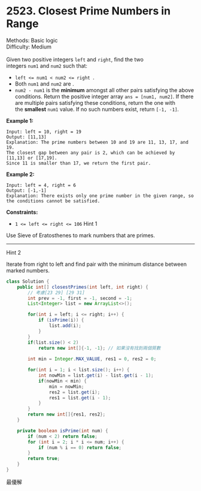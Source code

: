 # 2523. Closest Prime Numbers in Range  

  Methods: Basic logic </br> Difficulty: Medium </br> </br>Given two positive integers `left` and `right`, find the two integers `num1` and `num2` such that:

- `left <= num1 < num2 <= right `.
- Both `num1` and `num2` are .
- `num2 - num1` is the **minimum** amongst all other pairs satisfying the above conditions.
Return the positive integer array `ans = [num1, num2]`. If there are multiple pairs satisfying these conditions, return the one with the **smallest** `num1` value. If no such numbers exist, return `[-1, -1]`*.*

**Example 1:**

```plain text
Input: left = 10, right = 19
Output: [11,13]
Explanation: The prime numbers between 10 and 19 are 11, 13, 17, and 19.
The closest gap between any pair is 2, which can be achieved by [11,13] or [17,19].
Since 11 is smaller than 17, we return the first pair.
```

**Example 2:**

```plain text
Input: left = 4, right = 6
Output: [-1,-1]
Explanation: There exists only one prime number in the given range, so the conditions cannot be satisfied.
```

**Constraints:**

- `1 <= left <= right <= 106`
Hint 1

Use Sieve of Eratosthenes to mark numbers that are primes.

---

Hint 2

Iterate from right to left and find pair with the minimum distance between marked numbers.

```java
class Solution {
    public int[] closestPrimes(int left, int right) {
        // 考慮[23 29] [29 31]
        int prev = -1, first = -1, second = -1;
        List<Integer> list = new ArrayList<>();

        for(int i = left; i <= right; i++) {
            if (isPrime(i)) {
                list.add(i);
            }
        }
        if(list.size() < 2)
            return new int[]{-1, -1}; // 如果沒有找到兩個質數
        
        int min = Integer.MAX_VALUE, res1 = 0, res2 = 0;

        for(int i = 1; i < list.size(); i++) {
            int nowMin = list.get(i) - list.get(i - 1);
            if(nowMin < min) {
                min = nowMin;
                res2 = list.get(i);
                res1 = list.get(i - 1);
            }
        } 
        return new int[]{res1, res2};
    }

    private boolean isPrime(int num) {
        if (num < 2) return false;
        for (int i = 2; i * i <= num; i++) {
            if (num % i == 0) return false;
        }
        return true;
    }
}
```

最優解

